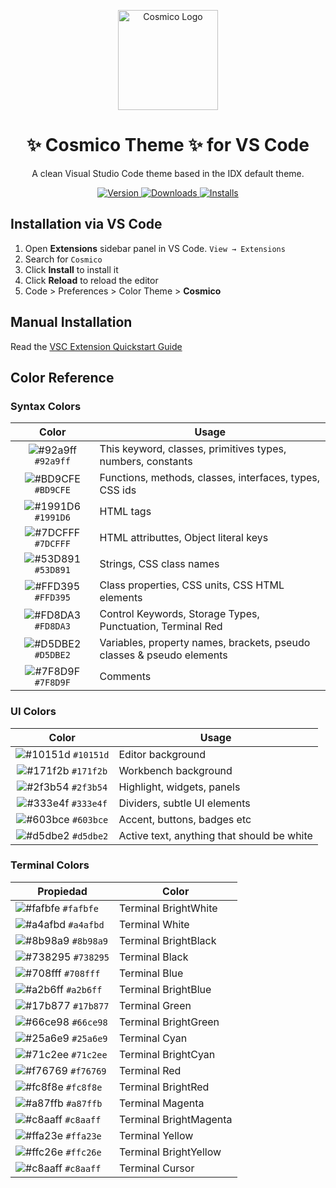 <p align="center">
  <img alt="Cosmico Logo" src="https://github.com/user-attachments/assets/b7004493-d8e6-4330-89b2-baab835116fa" width="160" />
</p>

<h1 align="center">
  ✨ Cosmico Theme ✨ for VS Code
</h1>
<p align="center">
  A clean Visual Studio Code theme based in the IDX default theme.
</p>
<p align="center">
  <a href="https://marketplace.visualstudio.com/items?itemName=MarianoIbarra.cosmico">
    <img alt="Version" src="https://img.shields.io/visual-studio-marketplace/v/MarianoIbarra.cosmico?color=brightgreen" />
  </a>
  <a href="https://marketplace.visualstudio.com/items?itemName=MarianoIbarra.cosmico">
    <img alt="Downloads" src="https://img.shields.io/visual-studio-marketplace/d/MarianoIbarra.cosmico" />
  </a>
  <a href="https://marketplace.visualstudio.com/items?itemName=MarianoIbarra.cosmico">
    <img alt="Installs" src="https://img.shields.io/visual-studio-marketplace/i/MarianoIbarra.cosmico" />
  </a>
</p>

## Installation via VS Code

1. Open **Extensions** sidebar panel in VS Code. `View → Extensions`
2. Search for `Cosmico`
3. Click **Install** to install it
4. Click **Reload** to reload the editor
5. Code > Preferences > Color Theme > **Cosmico**

## Manual Installation

Read the [VSC Extension Quickstart Guide](https://github.com/bchiang7/halcyon-vscode/blob/master/vsc-extension-quickstart.md)

## Color Reference

### Syntax Colors

|                                 Color                                  | Usage                                                                 |
| :--------------------------------------------------------------------: | --------------------------------------------------------------------- |
| ![#92a9ff](https://via.placeholder.com/10/92a9ff.png?text=+) `#92a9ff` | This keyword, classes, primitives types, numbers, constants           |
| ![#BD9CFE](https://via.placeholder.com/10/BD9CFE.png?text=+) `#BD9CFE` | Functions, methods, classes, interfaces, types, CSS ids               |
| ![#1991D6](https://via.placeholder.com/10/1991D6.png?text=+) `#1991D6` | HTML tags                                                             |
| ![#7DCFFF](https://via.placeholder.com/10/7DCFFF.png?text=+) `#7DCFFF` | HTML attributtes, Object literal keys                                 |
| ![#53D891](https://via.placeholder.com/10/53D891.png?text=+) `#53D891` | Strings, CSS class names                                              |
| ![#FFD395](https://via.placeholder.com/10/FFD395.png?text=+) `#FFD395` | Class properties, CSS units, CSS HTML elements                        |
| ![#FD8DA3](https://via.placeholder.com/10/FD8DA3.png?text=+) `#FD8DA3` | Control Keywords, Storage Types, Punctuation, Terminal Red            |
| ![#D5DBE2](https://via.placeholder.com/10/D5DBE2.png?text=+) `#D5DBE2` | Variables, property names, brackets, pseudo classes & pseudo elements |
| ![#7F8D9F](https://via.placeholder.com/10/7F8D9F.png?text=+) `#7F8D9F` | Comments                                                              |

### UI Colors

|                                 Color                                  | Usage                                      |
| :--------------------------------------------------------------------: | ------------------------------------------ |
| ![#10151d](https://via.placeholder.com/10/10151d.png?text=+) `#10151d` | Editor background                          |
| ![#171f2b](https://via.placeholder.com/10/171f2b.png?text=+) `#171f2b` | Workbench background                       |
| ![#2f3b54](https://via.placeholder.com/10/2f3b54.png?text=+) `#2f3b54` | Highlight, widgets, panels                 |
| ![#333e4f](https://via.placeholder.com/10/333e4f.png?text=+) `#333e4f` | Dividers, subtle UI elements               |
| ![#603bce](https://via.placeholder.com/10/603bce.png?text=+) `#603bce` | Accent, buttons, badges etc                |
| ![#d5dbe2](https://via.placeholder.com/10/d5dbe2.png?text=+) `#d5dbe2` | Active text, anything that should be white |

### Terminal Colors

| Propiedad                                                              | Color                  |
| ---------------------------------------------------------------------- | ---------------------- |
| ![#fafbfe](https://via.placeholder.com/10/fafbfe.png?text=+) `#fafbfe` | Terminal BrightWhite   |
| ![#a4afbd](https://via.placeholder.com/10/a4afbd.png?text=+) `#a4afbd` | Terminal White         |
| ![#8b98a9](https://via.placeholder.com/10/8b98a9.png?text=+) `#8b98a9` | Terminal BrightBlack   |
| ![#738295](https://via.placeholder.com/10/738295.png?text=+) `#738295` | Terminal Black         |
| ![#708fff](https://via.placeholder.com/10/708fff.png?text=+) `#708fff` | Terminal Blue          |
| ![#a2b6ff](https://via.placeholder.com/10/a2b6ff.png?text=+) `#a2b6ff` | Terminal BrightBlue    |
| ![#17b877](https://via.placeholder.com/10/17b877.png?text=+) `#17b877` | Terminal Green         |
| ![#66ce98](https://via.placeholder.com/10/66ce98.png?text=+) `#66ce98` | Terminal BrightGreen   |
| ![#25a6e9](https://via.placeholder.com/10/25a6e9.png?text=+) `#25a6e9` | Terminal Cyan          |
| ![#71c2ee](https://via.placeholder.com/10/71c2ee.png?text=+) `#71c2ee` | Terminal BrightCyan    |
| ![#f76769](https://via.placeholder.com/10/f76769.png?text=+) `#f76769` | Terminal Red           |
| ![#fc8f8e](https://via.placeholder.com/10/fc8f8e.png?text=+) `#fc8f8e` | Terminal BrightRed     |
| ![#a87ffb](https://via.placeholder.com/10/a87ffb.png?text=+) `#a87ffb` | Terminal Magenta       |
| ![#c8aaff](https://via.placeholder.com/10/c8aaff.png?text=+) `#c8aaff` | Terminal BrightMagenta |
| ![#ffa23e](https://via.placeholder.com/10/ffa23e.png?text=+) `#ffa23e` | Terminal Yellow        |
| ![#ffc26e](https://via.placeholder.com/10/ffc26e.png?text=+) `#ffc26e` | Terminal BrightYellow  |
| ![#c8aaff](https://via.placeholder.com/10/c8aaff.png?text=+) `#c8aaff` | Terminal Cursor        |
